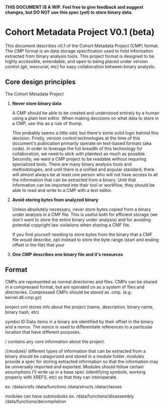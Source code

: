 **THIS DOCUMENT IS A WIP.  Feel free to give feedback and suggest changes, but 
DO NOT use this spec (yet) to store binary data.**

# Cohort Metadata Project V0.1 (beta)
This document describes v0.1 of the Cohort Metadata Project (CMP) format.  The
CMP format is an data storage specification used to hold information extracted
from binary analysis tools.  This project format is designed to be highly
accessible, extendable, and open to being placed under version control (git,
mercurial, etc) for easy collaboration between binary analysts.

## Core design principles
The Cohort Metadata Project
 1. **Never store binary data**  

    A CMP should be able to be created and understood entirely by a human using
    a plain text editor.  When making decisions on what data to store in a CMP,
    use this as a rule of thump.

    This probably seems a little odd, but there's some solid logic behind this
    decision.  Firstly, version control technologies at the time of this
    document's publication primarily operate on text-based formats (aka code).
    In order to leverage the full breadth of this technology for collaboration,
    we need to stick with plaintext as much as possible.  Secondly, we want a
    CMP project to be readable without requiring specialized tools.  There are
    many binary analysis tools and methodologies, and until there is a unified
    and popular standard, there will almost always be at least one person who
    will not have access to all the information that can be extracted from a
    binary.  Until that information can be imported into their tool or
    workflow, they should be able to read and write to a CMP with a text
    editor.
    
 2. **Avoid storing bytes from analyzed binary**

    Unless absolutely necessary, never store bytes copied from a binary under
    analysis in a CMF file.  This is useful both for efficient storage (we
    don't want to store the entire binary under analysis) and for avoiding
    potential copyright law violations when sharing a CMF file.

    If you find yourself needing to store bytes from the binary that a CMF file
    would describe, opt instead to store the byte range (start and ending
    offset in the file) that your 

  3. **One CMP describes one binary file and it's resources**

## Format
CMPs are represented as normal directories and files.  CMPs can be shared in a
compressed format, but are operated on as a system of files and directories.
Compressed CMPs should be stored as <project>.cmp.<compression format> (e.g.
kernel.dll.cmp.gz)

project.xml
stores info about the project (name, description, binary name, binary hash,
etc)

symbol ID
Data items in a binary are identified by their offset in the binary and a
nonce.  The nonce is used to differentiate references to a particular location
that have different purposes.

/
contains any core information about the project.

/{module}/
different types of information that can be extracted from a binary should be
catagorized and stored in a module folder.  modules provide a spec for storing
extracted information so that the information may be universally imported and
exported.  Modules should follow certain assumptions I'll write up in a base
spec (identifying symbols, working properly with XREFS, etc) so that they can
interoperate.

ex.
/data/xrefs
/data/functions
/data/structs
/data/classes

modules can have submodules
ex.
/data/functions/disassembly
/data/functions/decompilation
